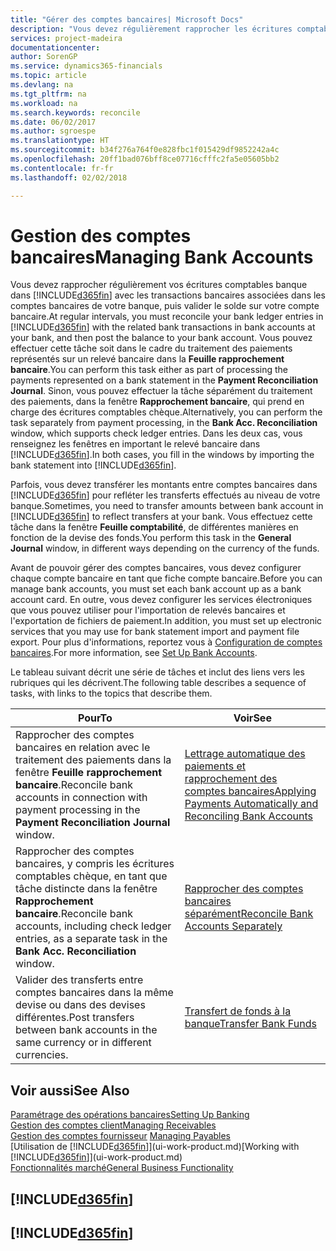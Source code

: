 ```yaml
---
title: "Gérer des comptes bancaires| Microsoft Docs"
description: "Vous devez régulièrement rapprocher les écritures comptables bancaires dans Financials des transactions bancaires associées à vos comptes bancaires."
services: project-madeira
documentationcenter: 
author: SorenGP
ms.service: dynamics365-financials
ms.topic: article
ms.devlang: na
ms.tgt_pltfrm: na
ms.workload: na
ms.search.keywords: reconcile
ms.date: 06/02/2017
ms.author: sgroespe
ms.translationtype: HT
ms.sourcegitcommit: b34f276a764f0e828fbc1f015429df9852242a4c
ms.openlocfilehash: 20ff1bad076bff8ce07716cfffc2fa5e05605bb2
ms.contentlocale: fr-fr
ms.lasthandoff: 02/02/2018

---
```

# <a name="managing-bank-accounts"></a><span data-ttu-id="aa897-103">Gestion des comptes bancaires</span><span class="sxs-lookup"><span data-stu-id="aa897-103">Managing Bank Accounts</span></span>
<span data-ttu-id="aa897-104">Vous devez rapprocher régulièrement vos écritures comptables banque dans [!INCLUDE[d365fin](includes/d365fin_md.md)] avec les transactions bancaires associées dans les comptes bancaires de votre banque, puis valider le solde sur votre compte bancaire.</span><span class="sxs-lookup"><span data-stu-id="aa897-104">At regular intervals, you must reconcile your bank ledger entries in [!INCLUDE[d365fin](includes/d365fin_md.md)] with the related bank transactions in bank accounts at your bank, and then post the balance to your bank account.</span></span> <span data-ttu-id="aa897-105">Vous pouvez effectuer cette tâche soit dans le cadre du traitement des paiements représentés sur un relevé bancaire dans la **Feuille rapprochement bancaire**.</span><span class="sxs-lookup"><span data-stu-id="aa897-105">You can perform this task either as part of processing the payments represented on a bank statement in the **Payment Reconciliation Journal**.</span></span> <span data-ttu-id="aa897-106">Sinon, vous pouvez effectuer la tâche séparément du traitement des paiements, dans la fenêtre **Rapprochement bancaire**, qui prend en charge des écritures comptables chèque.</span><span class="sxs-lookup"><span data-stu-id="aa897-106">Alternatively, you can perform the task separately from payment processing, in the **Bank Acc. Reconciliation** window, which supports check ledger entries.</span></span> <span data-ttu-id="aa897-107">Dans les deux cas, vous renseignez les fenêtres en important le relevé bancaire dans [!INCLUDE[d365fin](includes/d365fin_md.md)].</span><span class="sxs-lookup"><span data-stu-id="aa897-107">In both cases, you fill in the windows by importing the bank statement into [!INCLUDE[d365fin](includes/d365fin_md.md)].</span></span>

<span data-ttu-id="aa897-108">Parfois, vous devez transférer les montants entre comptes bancaires dans [!INCLUDE[d365fin](includes/d365fin_md.md)] pour refléter les transferts effectués au niveau de votre banque.</span><span class="sxs-lookup"><span data-stu-id="aa897-108">Sometimes, you need to transfer amounts between bank account in [!INCLUDE[d365fin](includes/d365fin_md.md)] to reflect transfers at your bank.</span></span> <span data-ttu-id="aa897-109">Vous effectuez cette tâche dans la fenêtre **Feuille comptabilité**, de différentes manières en fonction de la devise des fonds.</span><span class="sxs-lookup"><span data-stu-id="aa897-109">You perform this task in the **General Journal** window, in different ways depending on the currency of the funds.</span></span>

<span data-ttu-id="aa897-110">Avant de pouvoir gérer des comptes bancaires, vous devez configurer chaque compte bancaire en tant que fiche compte bancaire.</span><span class="sxs-lookup"><span data-stu-id="aa897-110">Before you can manage bank accounts, you must set each bank account up as a bank account card.</span></span> <span data-ttu-id="aa897-111">En outre, vous devez configurer les services électroniques que vous pouvez utiliser pour l'importation de relevés bancaires et l'exportation de fichiers de paiement.</span><span class="sxs-lookup"><span data-stu-id="aa897-111">In addition, you must set up electronic services that you may use for bank statement import and payment file export.</span></span> <span data-ttu-id="aa897-112">Pour plus d'informations, reportez vous à [Configuration de comptes bancaires](bank-setup-banking.md).</span><span class="sxs-lookup"><span data-stu-id="aa897-112">For more information, see [Set Up Bank Accounts](bank-setup-banking.md).</span></span>

<span data-ttu-id="aa897-113">Le tableau suivant décrit une série de tâches et inclut des liens vers les rubriques qui les décrivent.</span><span class="sxs-lookup"><span data-stu-id="aa897-113">The following table describes a sequence of tasks, with links to the topics that describe them.</span></span>

| <span data-ttu-id="aa897-114">Pour</span><span class="sxs-lookup"><span data-stu-id="aa897-114">To</span></span> | <span data-ttu-id="aa897-115">Voir</span><span class="sxs-lookup"><span data-stu-id="aa897-115">See</span></span> |
| --- | --- |
| <span data-ttu-id="aa897-116">Rapprocher des comptes bancaires en relation avec le traitement des paiements dans la fenêtre **Feuille rapprochement bancaire**.</span><span class="sxs-lookup"><span data-stu-id="aa897-116">Reconcile bank accounts in connection with payment processing in the **Payment Reconciliation Journal** window.</span></span> |[<span data-ttu-id="aa897-117">Lettrage automatique des paiements et rapprochement des comptes bancaires</span><span class="sxs-lookup"><span data-stu-id="aa897-117">Applying Payments Automatically and Reconciling Bank Accounts</span></span>](receivables-apply-payments-auto-reconcile-bank-accounts.md) |
| <span data-ttu-id="aa897-118">Rapprocher des comptes bancaires, y compris les écritures comptables chèque, en tant que tâche distincte dans la fenêtre **Rapprochement bancaire**.</span><span class="sxs-lookup"><span data-stu-id="aa897-118">Reconcile bank accounts, including check ledger entries, as a separate task in the **Bank Acc. Reconciliation** window.</span></span> |[<span data-ttu-id="aa897-119">Rapprocher des comptes bancaires séparément</span><span class="sxs-lookup"><span data-stu-id="aa897-119">Reconcile Bank Accounts Separately</span></span>](bank-how-reconcile-bank-accounts-separately.md) |
| <span data-ttu-id="aa897-120">Valider des transferts entre comptes bancaires dans la même devise ou dans des devises différentes.</span><span class="sxs-lookup"><span data-stu-id="aa897-120">Post transfers between bank accounts in the same currency or in different currencies.</span></span> |[<span data-ttu-id="aa897-121">Transfert de fonds à la banque</span><span class="sxs-lookup"><span data-stu-id="aa897-121">Transfer Bank Funds</span></span>](bank-how-transfer-bank-funds.md) |

## <a name="see-also"></a><span data-ttu-id="aa897-122">Voir aussi</span><span class="sxs-lookup"><span data-stu-id="aa897-122">See Also</span></span>
[<span data-ttu-id="aa897-123">Paramétrage des opérations bancaires</span><span class="sxs-lookup"><span data-stu-id="aa897-123">Setting Up Banking</span></span>](bank-setup-banking.md)  
[<span data-ttu-id="aa897-124">Gestion des comptes client</span><span class="sxs-lookup"><span data-stu-id="aa897-124">Managing Receivables</span></span>](receivables-manage-receivables.md)  
<span data-ttu-id="aa897-125">[Gestion des comptes fournisseur](payables-manage-payables.md)  </span><span class="sxs-lookup"><span data-stu-id="aa897-125">[Managing Payables](payables-manage-payables.md)  </span></span>  
<span data-ttu-id="aa897-126">[Utilisation de [!INCLUDE[d365fin](includes/d365fin_md.md)]](ui-work-product.md)</span><span class="sxs-lookup"><span data-stu-id="aa897-126">[Working with [!INCLUDE[d365fin](includes/d365fin_md.md)]](ui-work-product.md)</span></span>  
[<span data-ttu-id="aa897-127">Fonctionnalités marché</span><span class="sxs-lookup"><span data-stu-id="aa897-127">General Business Functionality</span></span>](ui-across-business-areas.md)  

## [!INCLUDE[d365fin](includes/free_trial_md.md)]  
## [!INCLUDE[d365fin](includes/training_link_md.md)]

